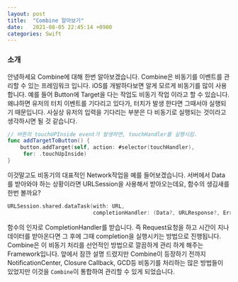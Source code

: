 ```yaml
---
layout: post
title:  "Combine 알아보기"
date:   2021-08-05 22:45:14 +0900
categories: Swift
---
```

### 소개
안녕하세요 Combine에 대해 한번 알아보겠습니다. Combine은 비동기를 이벤트를 관리할 수 있는 프레임워크 입니다. 
iOS를 개발하다보면 알게 모르게 비동기를 많이 사용합니다. 예를 들어 Button에 Target을 다는 작업도 비동기 작업 이라고 할 수 있습니다.
왜냐하면 유저의 터치 이벤트를 기다리고 있다가, 터치가 발생 한다면 그때서야 실행되기 때문입니다. 사실상 유저의 입력을 기다리는 부분은
다 비동기로 실행되는 것이라고 생각하시면 될 것 같습니다.

``` swift
// 버튼의 touchUPInside event가 발생하면, touchHandler를 실행시킴.
func addTargetToButton() {
    button.addTarget(self, action: #selector(touchHandler),
     for: .touchUpInside)
} 
```

이것말고도 비동기의 대표적인 Network작업을 예를 들어보겠습니다. 서버에서 Data를 받아와야 하는 상황이라면 URLSession을 사용해서 받아오는데요,
함수의 생김새를 한번 볼까요?
``` swift
URLSession.shared.dataTask(with: URL, 
                           completionHandler: (Data?, URLResponse?, Error?) -> Void)
```
함수의 인자로 CompletionHandler를 받습니다. 즉 Request요청을 하고 시간이 지나 데이터를 받아온다면 그 후에 그때 completion을
실행시키는 방법으로 진행됩니다.
Combine은 이 비동기 처리를 선언적인 방법으로 깔끔하게 관리 하게 해주는 Framework입니다. 앞에서 잠깐 설명 드렸지만 Combine이 등장하기 전까지
NotificationCenter, Closure Callback, GCD등 비동기를 처리하는 많은 방법들이 있었지만 이것을 `Combine`이 통합하여 관리할 수 있게 되었습니다.

